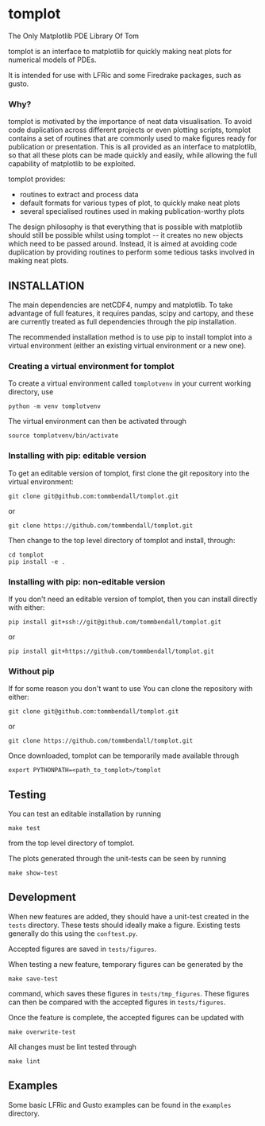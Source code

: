 # tomplot
The Only Matplotlib PDE Library Of Tom

tomplot is an interface to matplotlib for quickly making neat plots for
numerical models of PDEs.

It is intended for use with LFRic and some Firedrake packages, such as gusto.

### Why?

tomplot is motivated by the importance of neat data visualisation. To avoid code
duplication across different projects or even plotting scripts, tomplot contains
a set of routines that are commonly used to make figures ready for publication
or presentation. This is all provided as an interface to matplotlib, so that all
these plots can be made quickly and easily, while allowing the full capability
of matplotlib to be exploited.

tomplot provides:
- routines to extract and process data
- default formats for various types of plot, to quickly make neat plots
- several specialised routines used in making publication-worthy plots

The design philosophy is that everything that is possible with matplotlib should still be possible whilst using tomplot -- it creates no new objects which need to be passed around. Instead, it is aimed at avoiding code duplication by providing routines to perform some tedious tasks involved in making neat plots.

## INSTALLATION

The main dependencies are netCDF4, numpy and matplotlib. To take advantage of
full features, it requires pandas, scipy and cartopy, and these are currently
treated as full dependencies through the pip installation.

The recommended installation method is to use pip to install tomplot into a
virtual environment (either an existing virtual environment or a new one).

### Creating a virtual environment for tomplot

To create a virtual environment called `tomplotvenv` in your current working
directory, use
```
python -m venv tomplotvenv
```
The virtual environment can then be activated through
```
source tomplotvenv/bin/activate
```

### Installing with pip: editable version

To get an editable version of tomplot, first clone the git repository into the
virtual environment:
```
git clone git@github.com:tommbendall/tomplot.git
```
or
```
git clone https://github.com/tommbendall/tomplot.git
```
Then change to the top level directory of tomplot and install, through:
```
cd tomplot
pip install -e .
```

### Installing with pip: non-editable version

If you don't need an editable version of tomplot, then you can install directly
with either:
```
pip install git+ssh://git@github.com/tommbendall/tomplot.git
```
or
```
pip install git+https://github.com/tommbendall/tomplot.git
```

### Without pip

If for some reason you don't want to use You can clone the repository with
either:
```
git clone git@github.com:tommbendall/tomplot.git
```
or
```
git clone https://github.com/tommbendall/tomplot.git
```

Once downloaded, tomplot can be temporarily made available through
```
export PYTHONPATH=<path_to_tomplot>/tomplot
```

## Testing

You can test an editable installation by running
```
make test
```
from the top level directory of tomplot.

The plots generated through the unit-tests can be seen by running
```
make show-test
```

## Development

When new features are added, they should have a unit-test created in the `tests`
directory. These tests should ideally make a figure. Existing tests generally do
this using the `conftest.py`.

Accepted figures are saved in `tests/figures`.

When testing a new feature, temporary figures can be generated by the
```
make save-test
```
command, which saves these figures in `tests/tmp_figures`. These figures can
then be compared with the accepted figures in `tests/figures`.

Once the feature is complete, the accepted figures can be updated with
```
make overwrite-test
```

All changes must be lint tested through
```
make lint
```

## Examples

Some basic LFRic and Gusto examples can be found in the `examples` directory.
